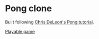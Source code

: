 # Pong clone

Built following [Chris DeLeon's Pong tutorial](https://www.udemy.com/course/code-your-first-game/).

[Playable game](https://selenahunter.github.io/Pong/)